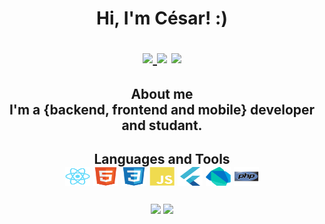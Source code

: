 <h1 align="center"> Hi, I'm César! :)

<a href="http://linkedin.com/in/emilson-chaves-59b132123" target="_blank"><img  src="https://img.shields.io/badge/-LinkedIn-blue?style=flat-square&logo=Linkedin&logoColor=white&link=https:linkedin.com/in/emilson-chaves-59b132123"> </a>
<a href="https://instagram.com/czarchavez" target="_blank"><img  src="https://img.shields.io/badge/-Instagram-1ca0f1?style=flat-square&labelColor=dark-blue&logo=Instagram&logoColor=purple=https:twitter.com/Czazchavez" ></a>
<a href="https://twitter.com/Czazchavez" target="_blank"><img  src="https://img.shields.io/badge/-Twitter-1ca0f1?style=flat-square&labelColor=1ca0f1&logo=twitter&logoColor=white&link=https:twitter.com/Czazchavez" ></a>

<h2 align="center">About me 
<br>I'm a {backend, frontend and mobile} developer and studant.</h2>


<h2 align="center">Languages and Tools  
<div style="display: inline_block">
<img align="center" alt="Biasom-React" height="30" width="40" src="https://raw.githubusercontent.com/devicons/devicon/master/icons/react/react-original.svg">
  <img align="center" alt="Biasom-HTML" height="30" width="40" src="https://raw.githubusercontent.com/devicons/devicon/master/icons/html5/html5-original.svg">
  <img align="center" alt="Biasom-CSS" height="30" width="40" src="https://raw.githubusercontent.com/devicons/devicon/master/icons/css3/css3-original.svg">
   <img align="center" alt="Biasom-JS" height="30" width="40" src="https://raw.githubusercontent.com/devicons/devicon/master/icons/javascript/javascript-plain.svg">
    <img align="center" alt="Biasom-JS" height="30" width="40" src="https://raw.githubusercontent.com/devicons/devicon/master/icons/flutter/flutter-original.svg">
    <img align="center" alt="Biasom-JS" height="30" width="40" src="https://raw.githubusercontent.com/devicons/devicon/master/icons/dart/dart-original.svg">
    <img align="center" alt="Biasom-JS" height="30" width="40" src="https://raw.githubusercontent.com/devicons/devicon/master/icons/php/php-original.svg">
</div>
<br>
<div>
  
<img src="https://github-readme-stats-eight-theta.vercel.app/api?username=Czar-chaves&show_icons=true&theme=chartreuse-dark&include_all_commits=true&count_private=true">
<img src="https://github-readme-stats-eight-theta.vercel.app/api/top-langs/?username=Czar-chaves&layout=compact&langs_count=8&theme=chartreuse-dark">
<!--<img src="">-->

</div>








